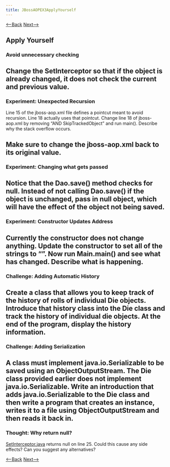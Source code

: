 ```yaml
---
title: JBossAOPEX3ApplyYourself
---
```

[<--Back](JBossAOPEX3Explained) [Next-->](JBossAOPEX3AssignmentApplications)

## Apply Yourself
### Avoid unnecessary checking
Change the SetInterceptor so that if the object is already changed, it does not check the current and previous value.
----
### Experiment: Unexpected Recursion
Line 15 of the jboss-aop.xml file defines a pointcut meant to avoid recursion. Line 18 actually uses that pointcut. Change line 18 of jboss-aop.xml by removing “AND SkipTrackedObject” and run main(). Describe why the stack overflow occurs.

Make sure to change the jboss-aop.xml back to its original value.
----
### Experiment: Changing what gets passed
Notice that the Dao.save() method checks for null. Instead of not calling Dao.save() if the object is unchanged, pass in null object, which will have the effect of the object not being saved.
----
### Experiment: Constructor Updates Address
Currently the constructor does not change anything. Update the constructor to set all of the strings to “”. Now run Main.main() and see what has changed. Describe what is happening.
----
### Challenge: Adding Automatic History
Create a class that allows you to keep track of the history of rolls of individual Die objects. Introduce that history class into the Die class and track the history of individual die objects. At the end of the program, display the history information.
----
### Challenge: Adding Serialization
A class must implement java.io.Serializable to be saved using an ObjectOutputStream. The Die class provided earlier does not implement java.io.Serializable. Write an introduction that adds java.io.Serializable to the Die class and then write a program that creates an instance, writes it to a file using ObjectOutputStream and then reads it back in.
----
### Thought: Why return null?
[SetInterceptor.java](JBossAOPEX3Explained#SetInterceptor) returns null on line 25. Could this cause any side effects? Can you suggest any alternatives?

[<--Back](JBossAOPEX3Explained) [Next-->](JBossAOPEX3AssignmentApplications)

